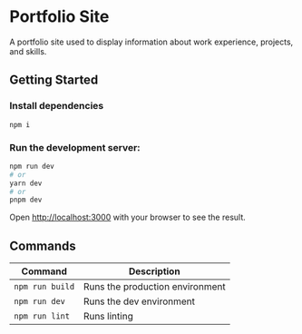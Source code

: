 # Portfolio Site

A portfolio site used to display information about work experience, projects, and skills.

## Getting Started
### Install dependencies
```
npm i
```

### Run the development server:

```bash
npm run dev
# or
yarn dev
# or
pnpm dev
```

Open [http://localhost:3000](http://localhost:3000) with your browser to see the result.

## Commands

| Command                 | Description |
|-------------------------|-------------|
| `npm run build` | Runs the production environment |
| `npm run dev` | Runs the dev environment |
| `npm run lint` | Runs linting |

